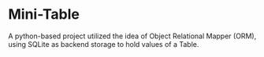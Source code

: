 # Mini-Table
A python-based project utilized the idea of Object Relational Mapper (ORM), using SQLite as backend storage to hold values of a Table.
